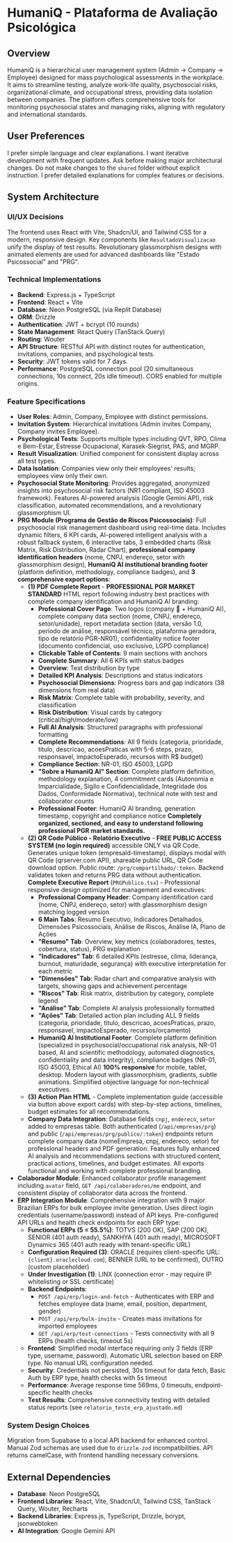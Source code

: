 # HumaniQ - Plataforma de Avaliação Psicológica

## Overview
HumaniQ is a hierarchical user management system (Admin → Company → Employee) designed for mass psychological assessments in the workplace. It aims to streamline testing, analyze work-life quality, psychosocial risks, organizational climate, and occupational stress, providing data isolation between companies. The platform offers comprehensive tools for monitoring psychosocial states and managing risks, aligning with regulatory and international standards.

## User Preferences
I prefer simple language and clear explanations. I want iterative development with frequent updates. Ask before making major architectural changes. Do not make changes to the `shared` folder without explicit instruction. I prefer detailed explanations for complex features or decisions.

## System Architecture

### UI/UX Decisions
The frontend uses React with Vite, Shadcn/UI, and Tailwind CSS for a modern, responsive design. Key components like `ResultadoVisualizacao` unify the display of test results. Revolutionary glassmorphism designs with animated elements are used for advanced dashboards like "Estado Psicossocial" and "PRG".

### Technical Implementations
- **Backend**: Express.js + TypeScript
- **Frontend**: React + Vite
- **Database**: Neon PostgreSQL (via Replit Database)
- **ORM**: Drizzle
- **Authentication**: JWT + bcrypt (10 rounds)
- **State Management**: React Query (TanStack Query)
- **Routing**: Wouter
- **API Structure**: RESTful API with distinct routes for authentication, invitations, companies, and psychological tests.
- **Security**: JWT tokens valid for 7 days.
- **Performance**: PostgreSQL connection pool (20 simultaneous connections, 10s connect, 20s idle timeout). CORS enabled for multiple origins.

### Feature Specifications
- **User Roles**: Admin, Company, Employee with distinct permissions.
- **Invitation System**: Hierarchical invitations (Admin invites Company, Company invites Employee).
- **Psychological Tests**: Supports multiple types including QVT, RPO, Clima e Bem-Estar, Estresse Ocupacional, Karasek-Siegrist, PAS, and MGRP.
- **Result Visualization**: Unified component for consistent display across all test types.
- **Data Isolation**: Companies view only their employees' results; employees view only their own.
- **Psychosocial State Monitoring**: Provides aggregated, anonymized insights into psychosocial risk factors (NR1 compliant, ISO 45003 framework). Features AI-powered analysis (Google Gemini API), risk classification, automated recommendations, and a revolutionary glassmorphism UI.
- **PRG Module (Programa de Gestão de Riscos Psicossociais)**: Full psychosocial risk management dashboard using real-time data. Includes dynamic filters, 6 KPI cards, AI-powered intelligent analysis with a robust fallback system, 6 interactive tabs, 3 embedded charts (Risk Matrix, Risk Distribution, Radar Chart), **professional company identification headers** (nome, CNPJ, endereço, setor with glassmorphism design), **HumaniQ AI institutional branding footer** (platform definition, methodology, compliance badges), and **3 comprehensive export options**: 
  - **(1) PDF Complete Report** - **PROFESSIONAL PGR MARKET STANDARD** HTML report following industry best practices with complete company identification and HumaniQ AI branding:
    - **Professional Cover Page**: Two logos (company 🏢 + HumaniQ AI), complete company data section (nome, CNPJ, endereço, setor/unidade), report metadata section (data, versão 1.0, período de análise, responsável técnico, plataforma geradora, tipo de relatório PGR-NR01), confidentiality notice footer (documento confidencial, uso exclusivo, LGPD compliance)
    - **Clickable Table of Contents**: 9 main sections with anchors
    - **Complete Summary**: All 6 KPIs with status badges
    - **Overview**: Test distribution by type
    - **Detailed KPI Analysis**: Descriptions and status indicators
    - **Psychosocial Dimensions**: Progress bars and gap indicators (38 dimensions from real data)
    - **Risk Matrix**: Complete table with probability, severity, and classification
    - **Risk Distribution**: Visual cards by category (critical/high/moderate/low)
    - **Full AI Analysis**: Structured paragraphs with professional formatting
    - **Complete Recommendations**: All 9 fields (categoria, prioridade, titulo, descricao, acoesPraticas with 5-6 steps, prazo, responsavel, impactoEsperado, recursos with R$ budget)
    - **Compliance Section**: NR-01, ISO 45003, LGPD
    - **"Sobre a HumaniQ AI" Section**: Complete platform definition, methodology explanation, 4 commitment cards (Autonomia e Imparcialidade, Sigilo e Confidencialidade, Integridade dos Dados, Conformidade Normativa), technical note with test and collaborator counts
    - **Professional Footer**: HumaniQ AI branding, generation timestamp, copyright and compliance notice
    **Completely organized, sectioned, and easy to understand following professional PGR market standards.**
  - **(2) QR Code Público - Relatório Executivo** - **FREE PUBLIC ACCESS SYSTEM (no login required)** accessible ONLY via QR Code. Generates unique token (empresaId-timestamp), displays modal with QR Code (qrserver.com API), shareable public URL, QR Code download option. Public route: `/prg/compartilhado/:token`. Backend validates token and returns PRG data without authentication. **Complete Executive Report** (`PRGPublico.tsx`) - Professional responsive design optimized for management and executives:
    - **Professional Company Header**: Company identification card (nome, CNPJ, endereço, setor) with glassmorphism design matching logged version
    - **6 Main Tabs**: Resumo Executivo, Indicadores Detalhados, Dimensões Psicossociais, Análise de Riscos, Análise IA, Plano de Ações
    - **"Resumo" Tab**: Overview, key metrics (colaboradores, testes, cobertura, status), PRG explanation
    - **"Indicadores" Tab**: 6 detailed KPIs (estresse, clima, liderança, burnout, maturidade, segurança) with executive interpretation for each metric
    - **"Dimensões" Tab**: Radar chart and comparative analysis with targets, showing gaps and achievement percentage
    - **"Riscos" Tab**: Risk matrix, distribution by category, complete legend
    - **"Análise" Tab**: Complete AI analysis professionally formatted
    - **"Ações" Tab**: Detailed action plan including ALL 9 fields (categoria, prioridade, titulo, descricao, acoesPraticas, prazo, responsavel, impactoEsperado, recursos/orçamento)
    - **HumaniQ AI Institutional Footer**: Complete platform definition (specialized in psychosocial/occupational risk analysis, NR-01 based, AI and scientific methodology, automated diagnostics, confidentiality and data integrity), compliance badges (NR-01, ISO 45003, Ethical AI)
    **100% responsive** for mobile, tablet, desktop. Modern layout with glassmorphism, gradients, subtle animations. Simplified objective language for non-technical executives.
  - **(3) Action Plan HTML** - Complete implementation guide (accessible via button above export cards) with step-by-step actions, timelines, budget estimates for all recommendations.
  - **Company Data Integration**: Database fields `cnpj`, `endereco`, `setor` added to empresas table. Both authenticated (`/api/empresas/prg`) and public (`/api/empresas/prg/publico/:token`) endpoints return complete company data (nomeEmpresa, cnpj, endereco, setor) for professional headers and PDF generation.
  Features fully enhanced AI analysis and recommendations sections with structured content, practical actions, timelines, and budget estimates. All exports functional and working with complete professional branding.
- **Colaborador Module**: Enhanced collaborator profile management including `avatar` field, `GET /api/colaboradores/me` endpoint, and consistent display of collaborator data across the frontend.
- **ERP Integration Module**: Comprehensive integration with 9 major Brazilian ERPs for bulk employee invite generation. Uses direct login credentials (username/password) instead of API keys. Pre-configured API URLs and health check endpoints for each ERP type:
  - **Functional ERPs (5 = 55.5%)**: TOTVS (200 OK), SAP (200 OK), SENIOR (401 auth ready), SANKHYA (401 auth ready), MICROSOFT Dynamics 365 (401 auth ready with tenant-specific URL)
  - **Configuration Required (3)**: ORACLE (requires client-specific URL: `{client}.oraclecloud.com`), BENNER (URL to be confirmed), OUTRO (custom placeholder)
  - **Under Investigation (1)**: LINX (connection error - may require IP whitelisting or SSL certificate)
  - **Backend Endpoints**: 
    - `POST /api/erp/login-and-fetch` - Authenticates with ERP and fetches employee data (name, email, position, department, gender)
    - `POST /api/erp/bulk-invite` - Creates mass invitations for imported employees
    - `GET /api/erp/test-connections` - Tests connectivity with all 9 ERPs (health checks, timeout 5s)
  - **Frontend**: Simplified modal interface requiring only 3 fields (ERP type, username, password). Automatic URL selection based on ERP type. No manual URL configuration needed.
  - **Security**: Credentials not persisted, 30s timeout for data fetch, Basic Auth by ERP type, health checks with 5s timeout
  - **Performance**: Average response time 569ms, 0 timeouts, endpoint-specific health checks
  - **Test Results**: Comprehensive connectivity testing with detailed status reports (see `relatorio_teste_erp_ajustado.md`)

### System Design Choices
Migration from Supabase to a local API backend for enhanced control. Manual Zod schemas are used due to `drizzle-zod` incompatibilities. API returns camelCase, with frontend handling necessary conversions.

## External Dependencies
- **Database**: Neon PostgreSQL
- **Frontend Libraries**: React, Vite, Shadcn/UI, Tailwind CSS, TanStack Query, Wouter, Recharts
- **Backend Libraries**: Express.js, TypeScript, Drizzle, bcrypt, jsonwebtoken
- **AI Integration**: Google Gemini API